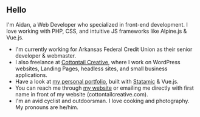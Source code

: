 ## Hello
I'm Aidan, a Web Developer who specialized in front-end development. I love working with PHP, CSS, and intuitive JS frameworks like Alpine.js & Vue.js.
- I'm currently working for Arkansas Federal Credit Union as their senior developer & webmaster.
- I also freelance at [Cottontail Creative](https://cottontailcreative.com), where I work on WordPress websites, Landing Pages, headless sites, and small business applications.
- Have a look at [my personal portfolio](https://github.com/aidanweltner/folio22), built with [Statamic](https://statamic.com) & Vue.js.
- You can reach me through [my website](https://cottontailcreative.com) or emailing me directly with first name in front of my website \(cottontailcreative.com\).
- I'm an avid cyclist and outdoorsman. I love cooking and photography. My pronouns are he/him.
